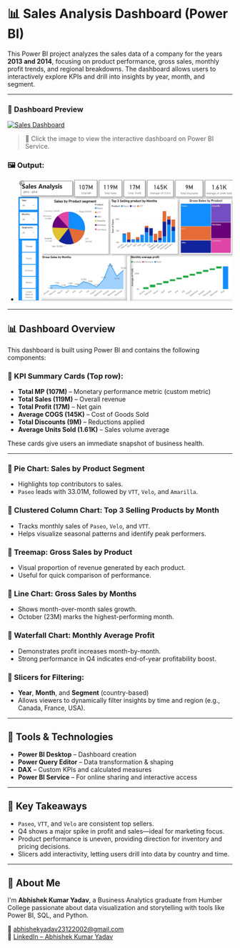 # 📊 Sales Analysis Dashboard (Power BI)

This Power BI project analyzes the sales data of a company for the years **2013 and 2014**, focusing on product performance, gross sales, monthly profit trends, and regional breakdowns. The dashboard allows users to interactively explore KPIs and drill into insights by year, month, and segment.

---

### 📸 Dashboard Preview

[![Sales Dashboard](https://github.com/abhishekyadavab/abhishekyadavab/blob/main/Screenshot_5-6-2025_215320_app.powerbi.com.jpeg?raw=true)](https://app.powerbi.com/groups/me/reports/85ca78da-d4c9-492b-9064-60601ee4b095/490d54957112288ccc4a?experience=power-bi)

> 🔗 Click the image to view the interactive dashboard on Power BI Service.


### 🖼️ **Output**:

- ![Dashboard Output](Screenshot_5-6-2025_215320_app.powerbi.com.jpeg)
---

## 📊 Dashboard Overview

This dashboard is built using Power BI and contains the following components:

### 🔹 KPI Summary Cards (Top row):
- **Total MP (107M)** – Monetary performance metric (custom metric)
- **Total Sales (119M)** – Overall revenue
- **Total Profit (17M)** – Net gain
- **Average COGS (145K)** – Cost of Goods Sold
- **Total Discounts (9M)** – Reductions applied
- **Average Units Sold (1.61K)** – Sales volume average

These cards give users an immediate snapshot of business health.

---

### 🔹 Pie Chart: **Sales by Product Segment**
- Highlights top contributors to sales.
- `Paseo` leads with 33.01M, followed by `VTT`, `Velo`, and `Amarilla`.

### 🔹 Clustered Column Chart: **Top 3 Selling Products by Month**
- Tracks monthly sales of `Paseo`, `Velo`, and `VTT`.
- Helps visualize seasonal patterns and identify peak performers.

### 🔹 Treemap: **Gross Sales by Product**
- Visual proportion of revenue generated by each product.
- Useful for quick comparison of performance.

### 🔹 Line Chart: **Gross Sales by Months**
- Shows month-over-month sales growth.
- October (23M) marks the highest-performing month.

### 🔹 Waterfall Chart: **Monthly Average Profit**
- Demonstrates profit increases month-by-month.
- Strong performance in Q4 indicates end-of-year profitability boost.

### 🔹 Slicers for Filtering:
- **Year**, **Month**, and **Segment** (country-based)
- Allows viewers to dynamically filter insights by time and region (e.g., Canada, France, USA).

---

## 🧰 Tools & Technologies

- **Power BI Desktop** – Dashboard creation
- **Power Query Editor** – Data transformation & shaping
- **DAX** – Custom KPIs and calculated measures
- **Power BI Service** – For online sharing and interactive access

---

## 📌 Key Takeaways

- `Paseo`, `VTT`, and `Velo` are consistent top sellers.
- Q4 shows a major spike in profit and sales—ideal for marketing focus.
- Product performance is uneven, providing direction for inventory and pricing decisions.
- Slicers add interactivity, letting users drill into data by country and time.

---

## 👤 About Me

I'm **Abhishek Kumar Yadav**, a Business Analytics graduate from Humber College passionate about data visualization and storytelling with tools like Power BI, SQL, and Python.

📧 abhishekyadav23122002@gmail.com  
🔗 [LinkedIn – Abhishek Kumar Yadav](https://www.linkedin.com/in/abhishek-yadav-52b346201)
